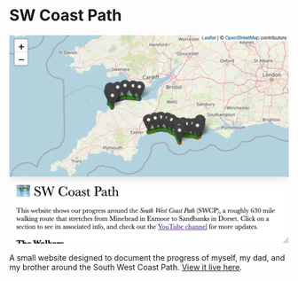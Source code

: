 # SW Coast Path

![Picture of the website](images/demo.png)

A small website designed to document the progress of myself, my dad, and my brother around the South West Coast Path. [View it live here](https://projects.ollybritton.com/swcp).
